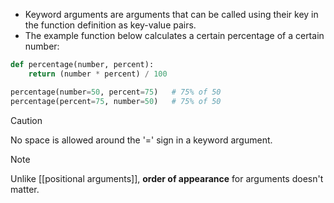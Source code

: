 - Keyword arguments are arguments that can be called using their key in the function definition as key-value pairs.
- The example function below calculates a certain percentage of a certain number:

```python
def percentage(number, percent):
    return (number * percent) / 100

percentage(number=50, percent=75)	# 75% of 50
percentage(percent=75, number=50)	# 75% of 50
```

> [!CAUTION]
> No space is allowed around the '=' sign in a keyword argument.

> [!NOTE]
> Unlike [[positional arguments]], **order of appearance** for arguments doesn't matter.
